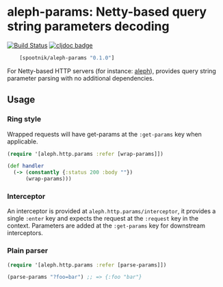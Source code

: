 aleph-params: Netty-based query string parameters decoding
==========================================================

[![Build Status](https://secure.travis-ci.org/pyr/aleph-params.png)](http://travis-ci.org/pyr/aleph-params)
[![cljdoc badge](https://cljdoc.org/badge/spootnik/aleph-params)](https://cljdoc.org/d/spootnik/aleph-params/CURRENT)


```clojure
    [spootnik/aleph-params "0.1.0"]
```

For Netty-based HTTP servers (for instance:
[aleph](https://aleph.io)), provides query string parameter parsing
with no additional dependencies.

## Usage

### Ring style

Wrapped requests will have get-params at the `:get-params`
key when applicable.

```clojure
(require '[aleph.http.params :refer [wrap-params]])

(def handler
  (-> (constantly {:status 200 :body ""})
      (wrap-params)))
```

### Interceptor

An interceptor is provided at `aleph.http.params/interceptor`, it provides
a single `:enter` key and expects the request at the `:request` key in the
context. Parameters are added at the `:get-params` key for downstream
interceptors.

### Plain parser

```clojure
(require '[aleph.http.params :refer [parse-params]])

(parse-params "?foo=bar") ;; => {:foo "bar"}
```



